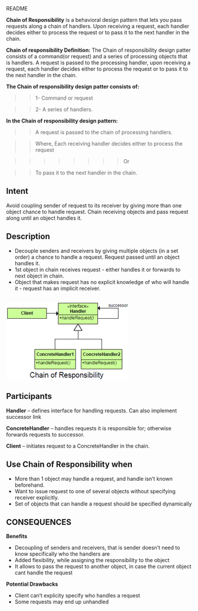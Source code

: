 README

**Chain of Responsibility** is a behavioral design pattern that lets you pass requests along a chain of handlers. Upon receiving a request, each handler decides either to process the request or to pass it to the next handler in the chain.

**Chain of responsibility Definition:**
The Chain of responsibility design patter consists of a command(or request) and a series of processing objects that is handlers. A request is passed to the processing handler, upon receiving a request, each handler decides either to process the request or to pass it to the next handler in the chain.

**The Chain of responsibility design patter consists of:**

>>1- Command or request

>>2- A series of handlers.

**In the Chain of responsibility design pattern:**

>>A request is passed to the chain of processing handlers.

>>Where, Each receiving handler decides either to process the request

>>>>>>>>Or

>>To pass it to the next handler in the chain.

## Intent
Avoid coupling sender of request to its receiver by giving more than one object chance to handle request.  Chain receiving objects and pass request along until an object handles it.
## Description
+ Decouple senders and receivers by giving multiple objects (in a set order) a chance to handle a request. Request passed until an object handles it. 
+	1st object in chain receives request - either handles it or forwards to next object in chain. 
+ Object that makes request has no explicit knowledge of who will handle it - request has an implicit receiver.  

##
![alt text](./Images/ChainOfResponsibility.md.png "Chain Of Responsibility")
##

## Participants

**Handler** – defines interface for handling requests. Can also implement successor link

**ConcreteHandler** – handles requests it is responsible for; otherwise forwards requests to successor.

**Client** – initiates request to a ConcreteHandler in the chain.

## Use Chain of Responsibility when
+ More than 1 object may handle a request, and handle isn’t known beforehand.
+ Want to issue request to one of several objects without specifying receiver explicitly.
+ Set of objects that can handle a request should be specified dynamically

## CONSEQUENCES

**Benefits**

+ Decoupling of senders and receivers, that is sender doesn’t need to know specifically who the handlers are
+ Added flexibility, while assigning the responsibility to the object
+ It allows to pass the request to another object, in case the current object cant handle the request

**Potential Drawbacks**

+ Client can’t explicity specify who handles a request
+ Some requests may end up unhandled

